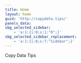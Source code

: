 ```yaml
---
title: Home
layout: home
guid: 'http://copydata.tips/'
panels_data:
sbg_selected_sidebar:
    - 'a:1:{i:0;s:1:"0";}'
sbg_selected_sidebar_replacement:
    - 'a:1:{i:0;s:7:"Sidebar";}'
---
```



<div class="panel-layout" id="pl-119"><div class="panel-grid panel-no-style" id="pg-119-0"><div class="panel-grid-cell" id="pgc-119-0-0"><div class="so-panel widget widget_circleicon-widget panel-first-child panel-last-child" data-index="0" id="panel-119-0-0-0"><div class="circle-icon-box circle-icon-hide-box"><div class="circle-icon-wrapper">   

</div> Copy Data Tips

</div></div></div></div></div>

